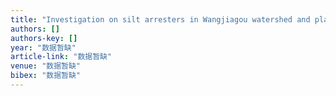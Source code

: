 ```yaml
---
title: "Investigation on silt arresters in Wangjiagou watershed and plan of relative stability of dam system in Suide County"
authors: []
authors-key: []
year: "数据暂缺"
article-link: "数据暂缺"
venue: "数据暂缺"
bibex: "数据暂缺"
---
```

